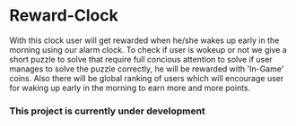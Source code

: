 # Reward-Clock
With this clock user will get rewarded when he/she wakes up early in the morning using our alarm clock. To check if user is wokeup or not we give a short puzzle to solve that require full concious attention to solve
if user manages to solve the puzzle correctly, he will be rewarded with 'In-Game' coins. Also there will be global ranking of users which will encourage user for waking up early in the morning
to earn more and more points.

### This project is currently under development
